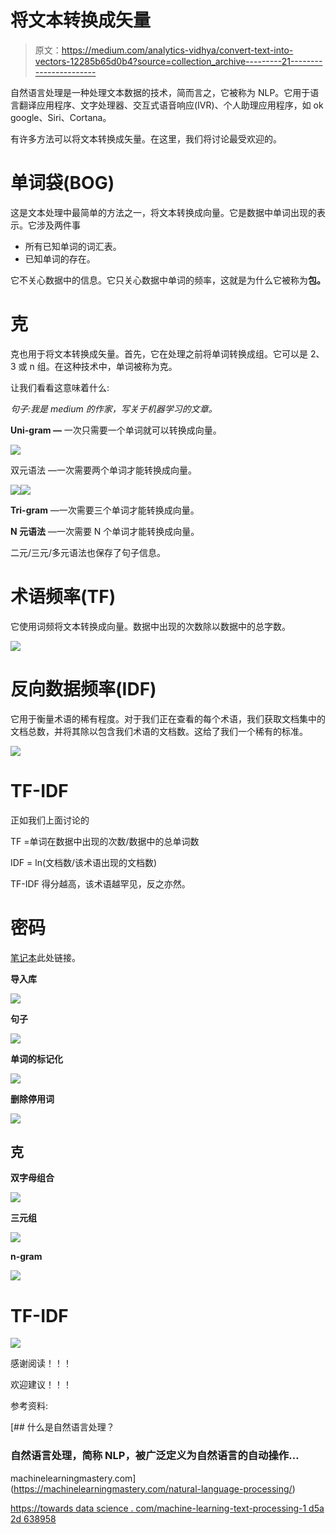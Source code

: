 # 将文本转换成矢量

> 原文：<https://medium.com/analytics-vidhya/convert-text-into-vectors-12285b65d0b4?source=collection_archive---------21----------------------->

自然语言处理是一种处理文本数据的技术，简而言之，它被称为 NLP。它用于语言翻译应用程序、文字处理器、交互式语音响应(IVR)、个人助理应用程序，如 ok google、Siri、Cortana。

有许多方法可以将文本转换成矢量。在这里，我们将讨论最受欢迎的。

# 单词袋(BOG)

这是文本处理中最简单的方法之一，将文本转换成向量。它是数据中单词出现的表示。它涉及两件事

*   所有已知单词的词汇表。
*   已知单词的存在。

它不关心数据中的信息。它只关心数据中单词的频率，这就是为什么它被称为**包。**

# 克

克也用于将文本转换成矢量。首先，它在处理之前将单词转换成组。它可以是 2、3 或 n 组。在这种技术中，单词被称为克。

让我们看看这意味着什么:

*句子:我是 medium 的作家，写关于机器学习的文章。*

**Uni-gram —** 一次只需要一个单词就可以转换成向量。

![](img/9065a10a28bc33525312b721f899dc0d.png)

双元语法 —一次需要两个单词才能转换成向量。

![](img/da5a4e95405b53e9ae5c75e09562e793.png)![](img/0325b29e4072b16ae20931bf769d2849.png)

**Tri-gram** —一次需要三个单词才能转换成向量。

**N 元语法** —一次需要 N 个单词才能转换成向量。

二元/三元/多元语法也保存了句子信息。

# 术语频率(TF)

它使用词频将文本转换成向量。数据中出现的次数除以数据中的总字数。

![](img/0154e8f539928c3eb6c9345b7917691d.png)

# 反向数据频率(IDF)

它用于衡量术语的稀有程度。对于我们正在查看的每个术语，我们获取文档集中的文档总数，并将其除以包含我们术语的文档数。这给了我们一个稀有的标准。

![](img/355a4d5b4795b71c554f16f01c68b5da.png)

# TF-IDF

正如我们上面讨论的

TF =单词在数据中出现的次数/数据中的总单词数

IDF = ln(文档数/该术语出现的文档数)

TF-IDF 得分越高，该术语越罕见，反之亦然。

# 密码

[笔记本](https://github.com/namratesh/Machine-Learning/blob/master/Convert%20text%20into%20vectors.ipynb)此处链接。

**导入库**

![](img/07dc53721a1631fb1ea1c06008013835.png)

**句子**

![](img/3d92f22de97a19e9ebda667faf1bba60.png)

**单词的标记化**

![](img/ee7ae1e99f751860d1c9d32455e8a0c3.png)

**删除停用词**

![](img/677633fe5542ad40d4e5df98f0a3744b.png)

## 克

**双字母组合**

![](img/554d7675044c8f1db9cab96786da36cc.png)

**三元组**

![](img/66b22eb80e63b7c8041360cbfb3be023.png)

**n-gram**

![](img/e8a49631092683a31f3af163b1a46cb4.png)

# TF-IDF

![](img/3f296e3db709e771812697e89cc4e7f5.png)

感谢阅读！！！

欢迎建议！！！

参考资料:

[](https://machinelearningmastery.com/natural-language-processing/) [## 什么是自然语言处理？

### 自然语言处理，简称 NLP，被广泛定义为自然语言的自动操作…

machinelearningmastery.com](https://machinelearningmastery.com/natural-language-processing/) 

[https://towards data science . com/machine-learning-text-processing-1 d5a 2d 638958](https://towardsdatascience.com/machine-learning-text-processing-1d5a2d638958)
